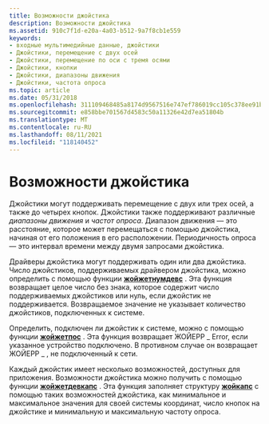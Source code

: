```yaml
---
title: Возможности джойстика
description: Возможности джойстика
ms.assetid: 910c7f1d-e20a-4a03-b512-9a7f8cb1e559
keywords:
- входные мультимедийные данные, джойстики
- Джойстики, перемещение с двух осей
- Джойстики, перемещение по оси с тремя осями
- Джойстики, кнопки
- Джойстики, диапазоны движения
- Джойстики, частота опроса
ms.topic: article
ms.date: 05/31/2018
ms.openlocfilehash: 311109468485a8174d9567516e747ef786019cc105c378ee91b55fa2f123c5cd
ms.sourcegitcommit: e858bbe701567d4583c50a11326e42d7ea51804b
ms.translationtype: MT
ms.contentlocale: ru-RU
ms.lasthandoff: 08/11/2021
ms.locfileid: "118140452"
---
```

# <a name="joystick-capabilities"></a>Возможности джойстика

Джойстики могут поддерживать перемещение с двух или трех осей, а также до четырех кнопок. Джойстики также поддерживают различные *диапазоны движения* и *частот опроса*. Диапазон движения — это расстояние, которое может перемещаться с помощью джойстика, начиная от его положения в его расположении. Периодичность опроса — это интервал времени между двумя запросами джойстика.

Драйверы джойстика могут поддерживать один или два джойстика. Число джойстиков, поддерживаемых драйвером джойстика, можно определить с помощью функции [**жойжетнумдевс**](/windows/win32/api/joystickapi/nf-joystickapi-joygetnumdevs) . Эта функция возвращает целое число без знака, которое содержит число поддерживаемых джойстиков или нуль, если джойстик не поддерживается. Возвращаемое значение не указывает количество джойстиков, подключенных к системе.

Определить, подключен ли джойстик к системе, можно с помощью функции [**жойжетпос**](/windows/win32/api/joystickapi/nf-joystickapi-joygetpos) . Эта функция возвращает ЖОЙЕРР \_ Error, если указанное устройство подключено. В противном случае он возвращает ЖОЙЕРР \_ , не подключенный к сети.

Каждый джойстик имеет несколько возможностей, доступных для приложения. Возможности джойстика можно получить с помощью функции [**жойжетдевкапс**](/windows/win32/api/joystickapi/nf-joystickapi-joygetdevcaps) . Эта функция заполняет структуру [**жойкапс**](/windows/win32/api/joystickapi/ns-joystickapi-joycaps) с помощью таких возможностей джойстика, как минимальное и максимальное значения для своей системы координат, число кнопок на джойстике и минимальную и максимальную частоту опроса.

 

 